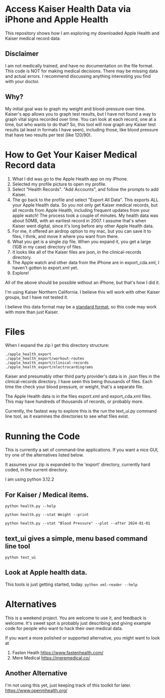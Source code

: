 # Access Kaiser Health Data via iPhone and Apple Health

This repository shows how I am exploring my downloaded Apple Health and Kaiser medical record data. 

## Disclaimer
I am not medically trained, and have no documentation on the file format. This code is NOT for making medical decisions. There may be missing data and actual errors. I recommend discussing anything interesting you find with your doctor.

## Why?
My initial goal was to graph my weight and blood-pressure over time. Kaiser's app allows you to graph test results, 
but I have not found a way to graph vital signs recorded over time. You can look at each record, one at a time, 
but who wants to do that?
So, this tool will now graph any Kaiser test results (at least in formats I have seen), including those, like 
blood pressure that have two results per test (like 120/90).

# How to Get Your Kaiser Medical Record data

1. What I did was go to the Apple Health app on my iPhone. 
2. Selected my profile picture to open my profile. 
2. Select "Health Records". "Add Accounts", and follow the prompts to add Kaiser.
3. The go back to the profile and select "Export All Data". This exports ALL your Apple Health data. So you not only get Kaiser medical records, but all records from Apple Health, including frequent updates from  your apple watch! The process took a couple of minutes. My health data was about 50MB, with an earliest record in 2007.  I assume that's when Kaiser went digital, since it's long before any other Apple Health data.
4. For me, it offered an airdrop option to my mac, but you can save it to files, I think, and move it where you want from there.
5. What you get is a single zip file. When you expand it, you get a large (1GB in my case) directory of files. 
6. It looks like all of the Kaiser files are json, in the clinical-records directory.
7. The Apple watch and other data from the iPhone are in export_cda.xml, I haven't gotten to export.xml yet.
6. Explore!

All of the above should be possible without an iPhone, but that's how I did it.

I'm using Kaiser Northern California. I believe this will work with other Kaiser groups, but I have not tested it. 

I believe this data format may be a [standard format](https://www.healthit.gov/faq/what-are-differences-between-electronic-medical-records-electronic-health-records-and-personal), so this code may work with more than just Kaiser.

# Files
When I expand the zip I get this directory structure:

```
./apple_health_export
./apple_health_export/workout-routes
./apple_health_export/clinical-records
./apple_health_export/electrocardiograms
```
Kaiser and presumably other third party provider's data is in .json files
in the clinical-records directory. I have seen this being thousands of files.
Each time the check your blood pressure, or weight, that's a separate file.

The Apple Health data is in the files export.xml and export_cda.xml files.
This may have hundreds of thousands of records, or probably more. 

Currently, the fastest way to explore this is the run the text_ui.py 
command line tool, as it examines the directories to see what files exist. 


# Running the Code
This is currently a set of command-line applications. If you want a nice GUI, try one of the alternatives listed below.

It assumes your zip is expanded to the 'export' directory, currently hard coded, in the current directory.

I am using python 3.12.2

## For Kaiser / Medical items.
```python health.py --help```

```python health.py --stat Weight --print```

```python health.py --stat "Blood Pressure" --plot --after 2024-01-01```

## text_ui gives a simple, menu based command line tool
```python text_ui```

## Look at Apple health data. 
This tools is just getting started, today.
```python xml-reader --help```


# Alternatives
This is a weekend project. You are welcome to use it, and feedback is welcome. It's sweet spot is probably just
describing and giving example code for people who want to hack their own medical data. 

If you want a more polished or supported alternative, you might want to look at

1. Fasten Heath https://www.fastenhealth.com/
2. Mere Medical https://meremedical.co/


## Another Alternative
I'm not using this yet, just keeping track of this toolkit for later. https://www.openmhealth.org/

